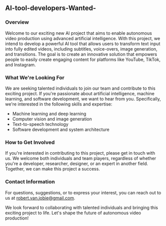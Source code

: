 ## AI-tool-developers-Wanted-

### Overview
Welcome to our exciting new AI project that aims to enable autonomous video production using advanced artificial intelligence. With this project, we intend to develop a powerful AI tool that allows users to transform text input into fully edited videos, including subtitles, voice-overs, image generation, and transitions. The goal is to create an innovative solution that empowers people to easily create engaging content for platforms like YouTube, TikTok, and Instagram.

### What We're Looking For
We are seeking talented individuals to join our team and contribute to this exciting project. If you're passionate about artificial intelligence, machine learning, and software development, we want to hear from you. Specifically, we're interested in the following skills and expertise:

- Machine learning and deep learning
- Computer vision and image generation
- Text-to-speech technology
- Software development and system architecture

### How to Get Involved
If you're interested in contributing to this project, please get in touch with us. We welcome both individuals and team players, regardless of whether you're a developer, researcher, designer, or an expert in another field. Together, we can make this project a success.

### Contact Information
For questions, suggestions, or to express your interest, you can reach out to us at robert.van.jobie@gmail.com.

We look forward to collaborating with talented individuals and bringing this exciting project to life. Let's shape the future of autonomous video production!


